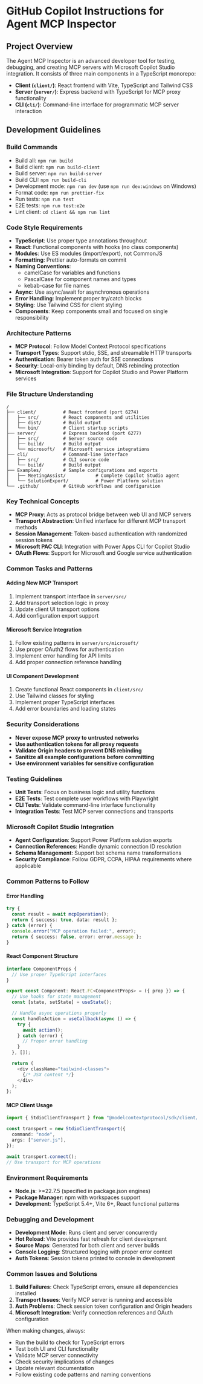 # GitHub Copilot Instructions for Agent MCP Inspector

## Project Overview

The Agent MCP Inspector is an advanced developer tool for testing, debugging, and creating MCP servers with Microsoft Copilot Studio integration. It consists of three main components in a TypeScript monorepo:

- **Client (`client/`)**: React frontend with Vite, TypeScript and Tailwind CSS
- **Server (`server/`)**: Express backend with TypeScript for MCP proxy functionality
- **CLI (`cli/`)**: Command-line interface for programmatic MCP server interaction

## Development Guidelines

### Build Commands

- Build all: `npm run build`
- Build client: `npm run build-client`
- Build server: `npm run build-server`
- Build CLI: `npm run build-cli`
- Development mode: `npm run dev` (use `npm run dev:windows` on Windows)
- Format code: `npm run prettier-fix`
- Run tests: `npm run test`
- E2E tests: `npm run test:e2e`
- Lint client: `cd client && npm run lint`

### Code Style Requirements

- **TypeScript**: Use proper type annotations throughout
- **React**: Functional components with hooks (no class components)
- **Modules**: Use ES modules (import/export), not CommonJS
- **Formatting**: Prettier auto-formats on commit
- **Naming Conventions**:
  - camelCase for variables and functions
  - PascalCase for component names and types
  - kebab-case for file names
- **Async**: Use async/await for asynchronous operations
- **Error Handling**: Implement proper try/catch blocks
- **Styling**: Use Tailwind CSS for client styling
- **Components**: Keep components small and focused on single responsibility

### Architecture Patterns

- **MCP Protocol**: Follow Model Context Protocol specifications
- **Transport Types**: Support stdio, SSE, and streamable HTTP transports
- **Authentication**: Bearer token auth for SSE connections
- **Security**: Local-only binding by default, DNS rebinding protection
- **Microsoft Integration**: Support for Copilot Studio and Power Platform services

### File Structure Understanding

```
/
├── client/          # React frontend (port 6274)
│   ├── src/         # React components and utilities
│   ├── dist/        # Build output
│   └── bin/         # Client startup scripts
├── server/          # Express backend (port 6277)
│   ├── src/         # Server source code
│   ├── build/       # Build output
│   └── microsoft/   # Microsoft service integrations
├── cli/             # Command-line interface
│   ├── src/         # CLI source code
│   └── build/       # Build output
├── Examples/        # Sample configurations and exports
│   ├── MeetingAssist/           # Complete Copilot Studio agent
│   └── SolutionExport/          # Power Platform solution
└── .github/         # GitHub workflows and configuration
```

### Key Technical Concepts

- **MCP Proxy**: Acts as protocol bridge between web UI and MCP servers
- **Transport Abstraction**: Unified interface for different MCP transport methods
- **Session Management**: Token-based authentication with randomized session tokens
- **Microsoft PAC CLI**: Integration with Power Apps CLI for Copilot Studio
- **OAuth Flows**: Support for Microsoft and Google service authentication

### Common Tasks and Patterns

#### Adding New MCP Transport

1. Implement transport interface in `server/src/`
2. Add transport selection logic in proxy
3. Update client UI transport options
4. Add configuration export support

#### Microsoft Service Integration

1. Follow existing patterns in `server/src/microsoft/`
2. Use proper OAuth2 flows for authentication
3. Implement error handling for API limits
4. Add proper connection reference handling

#### UI Component Development

1. Create functional React components in `client/src/`
2. Use Tailwind classes for styling
3. Implement proper TypeScript interfaces
4. Add error boundaries and loading states

### Security Considerations

- **Never expose MCP proxy to untrusted networks**
- **Use authentication tokens for all proxy requests**
- **Validate Origin headers to prevent DNS rebinding**
- **Sanitize all example configurations before committing**
- **Use environment variables for sensitive configuration**

### Testing Guidelines

- **Unit Tests**: Focus on business logic and utility functions
- **E2E Tests**: Test complete user workflows with Playwright
- **CLI Tests**: Validate command-line interface functionality
- **Integration Tests**: Test MCP server connections and transports

### Microsoft Copilot Studio Integration

- **Agent Configuration**: Support Power Platform solution exports
- **Connection References**: Handle dynamic connection ID resolution
- **Schema Management**: Support bot schema name transformations
- **Security Compliance**: Follow GDPR, CCPA, HIPAA requirements where applicable

### Common Patterns to Follow

#### Error Handling

```typescript
try {
  const result = await mcpOperation();
  return { success: true, data: result };
} catch (error) {
  console.error("MCP operation failed:", error);
  return { success: false, error: error.message };
}
```

#### React Component Structure

```typescript
interface ComponentProps {
  // Use proper TypeScript interfaces
}

export const Component: React.FC<ComponentProps> = ({ prop }) => {
  // Use hooks for state management
  const [state, setState] = useState();

  // Handle async operations properly
  const handleAction = useCallback(async () => {
    try {
      await action();
    } catch (error) {
      // Proper error handling
    }
  }, []);

  return (
    <div className="tailwind-classes">
      {/* JSX content */}
    </div>
  );
};
```

#### MCP Client Usage

```typescript
import { StdioClientTransport } from "@modelcontextprotocol/sdk/client/stdio.js";

const transport = new StdioClientTransport({
  command: "node",
  args: ["server.js"],
});

await transport.connect();
// Use transport for MCP operations
```

### Environment Requirements

- **Node.js**: >=22.7.5 (specified in package.json engines)
- **Package Manager**: npm with workspaces support
- **Development**: TypeScript 5.4+, Vite 6+, React functional patterns

### Debugging and Development

- **Development Mode**: Runs client and server concurrently
- **Hot Reload**: Vite provides fast refresh for client development
- **Source Maps**: Generated for both client and server builds
- **Console Logging**: Structured logging with proper error context
- **Auth Tokens**: Session tokens printed to console in development

### Common Issues and Solutions

1. **Build Failures**: Check TypeScript errors, ensure all dependencies installed
2. **Transport Issues**: Verify MCP server is running and accessible
3. **Auth Problems**: Check session token configuration and Origin headers
4. **Microsoft Integration**: Verify connection references and OAuth configuration

When making changes, always:

- Run the build to check for TypeScript errors
- Test both UI and CLI functionality
- Validate MCP server connectivity
- Check security implications of changes
- Update relevant documentation
- Follow existing code patterns and naming conventions
